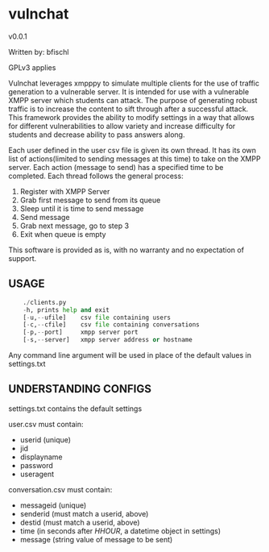 # vulnchat

v0.0.1

Written by: bfischl

GPLv3 applies

Vulnchat leverages xmpppy to simulate multiple clients for the use of traffic generation
to a vulnerable server. It is intended for use with a vulnerable XMPP server which students
can attack. The purpose of generating robust traffic is to increase the content to sift through
after a successful attack. This framework provides the ability to modify settings in a way that
allows for different vulnerabilities to allow variety and increase difficulty for students and
decrease ability to pass answers along.

Each user defined in the user csv file is given its own thread. It has its own list of actions(limited to
sending messages at this time) to take on the XMPP server. Each action (message to send) has a specified
time to be completed. Each thread follows the general process:
1. Register with XMPP Server
1. Grab first message to send from its queue
1. Sleep until it is time to send message
1. Send message
1. Grab next message, go to step 3
1. Exit when queue is empty

This software is provided as is, with no warranty and no expectation of support.


USAGE
-----
~~~python
    ./clients.py
	-h,	prints help and exit
	[-u,--ufile]	csv file containing users
	[-c,--cfile]    csv file containing conversations
	[-p,--port]     xmpp server port
	[-s,--server]   xmpp server address or hostname
~~~

Any command line argument will be used in place of the default values in settings.txt

UNDERSTANDING CONFIGS
---------------------


settings.txt contains the default settings

user.csv must contain:
* userid (unique)
* jid
* displayname
* password
* useragent

conversation.csv must contain:
* messageid (unique)
* senderid  (must match a userid, above)
* destid    (must match a userid, above)
* time      (in seconds after *HHOUR*, a datetime object in settings)
* message   (string value of message to be sent)